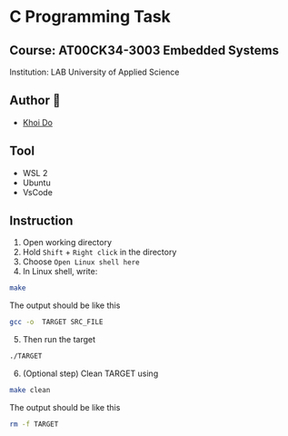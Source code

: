 # C Programming Task

## Course: AT00CK34-3003 Embedded Systems
Institution: LAB University of Applied Science

## Author 👷
- [Khoi Do](https://github.com/khoidm2004)

## Tool
- WSL 2
- Ubuntu
- VsCode

## Instruction
1. Open working directory
2. Hold `Shift` + `Right click` in the directory
3. Choose `Open Linux shell here`
4. In Linux shell, write:
```bash
make
```
The output should be like this
```bash
gcc -o  TARGET SRC_FILE
```
5. Then run the target
```bash
./TARGET
```
6. (Optional step) Clean TARGET using
```bash
make clean
```
The output should be like this
```bash
rm -f TARGET
```



